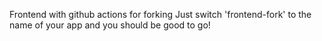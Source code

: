 Frontend with github actions for forking
Just switch 'frontend-fork' to the name of your app and you should be good to go!
